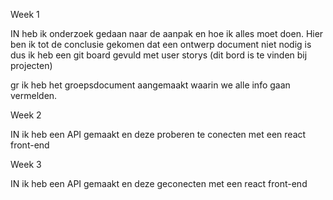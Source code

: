 Week 1 

IN
heb ik onderzoek gedaan naar de aanpak en hoe ik alles moet doen. Hier ben ik tot de conclusie gekomen dat een ontwerp document niet nodig is dus ik heb een git board gevuld met user storys (dit bord is te vinden bij projecten)

gr
ik heb het groepsdocument aangemaakt waarin we alle info gaan vermelden.

Week 2 

IN
ik heb een API gemaakt en deze proberen te conecten met een react front-end

Week 3

IN
ik heb een API gemaakt en deze geconecten met een react front-end
